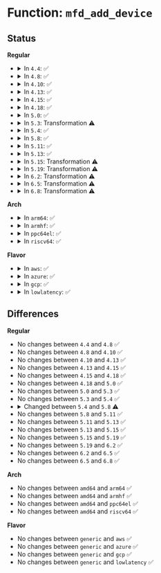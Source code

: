 # Function: <code>mfd_add_device</code>

## Status
<b>Regular</b>
<ul>
<li>
<details>
<summary>In <code>4.4</code>: ✅</summary>

```c
int mfd_add_device(struct device *parent, int id, const struct mfd_cell *cell, atomic_t *usage_count, struct resource *mem_base, int irq_base, struct irq_domain *domain);
```

**Collision:** Unique Static

**Inline:** No

**Transformation:** False

**Instances:**

```
In drivers/mfd/mfd-core.c (ffffffff8158a7e0)
Location: drivers/mfd/mfd-core.c:140
Inline: False
Direct callers:
  - drivers/mfd/mfd-core.c:mfd_add_devices
  - drivers/mfd/mfd-core.c:mfd_clone_cell
```
**Symbols:**

```
ffffffff8158a7e0-ffffffff8158adab: mfd_add_device (STB_LOCAL)
```
</details>
</li>
<li>
<details>
<summary>In <code>4.8</code>: ✅</summary>

```c
int mfd_add_device(struct device *parent, int id, const struct mfd_cell *cell, atomic_t *usage_count, struct resource *mem_base, int irq_base, struct irq_domain *domain);
```

**Collision:** Unique Static

**Inline:** No

**Transformation:** False

**Instances:**

```
In drivers/mfd/mfd-core.c (ffffffff815df9a0)
Location: drivers/mfd/mfd-core.c:140
Inline: False
Direct callers:
  - drivers/mfd/mfd-core.c:mfd_clone_cell
  - drivers/mfd/mfd-core.c:mfd_add_devices
```
**Symbols:**

```
ffffffff815df9a0-ffffffff815dff47: mfd_add_device (STB_LOCAL)
```
</details>
</li>
<li>
<details>
<summary>In <code>4.10</code>: ✅</summary>

```c
int mfd_add_device(struct device *parent, int id, const struct mfd_cell *cell, atomic_t *usage_count, struct resource *mem_base, int irq_base, struct irq_domain *domain);
```

**Collision:** Unique Static

**Inline:** No

**Transformation:** False

**Instances:**

```
In drivers/mfd/mfd-core.c (ffffffff8160c640)
Location: drivers/mfd/mfd-core.c:140
Inline: False
Direct callers:
  - drivers/mfd/mfd-core.c:mfd_clone_cell
  - drivers/mfd/mfd-core.c:mfd_add_devices
```
**Symbols:**

```
ffffffff8160c640-ffffffff8160cbe7: mfd_add_device (STB_LOCAL)
```
</details>
</li>
<li>
<details>
<summary>In <code>4.13</code>: ✅</summary>

```c
int mfd_add_device(struct device *parent, int id, const struct mfd_cell *cell, atomic_t *usage_count, struct resource *mem_base, int irq_base, struct irq_domain *domain);
```

**Collision:** Unique Static

**Inline:** No

**Transformation:** False

**Instances:**

```
In drivers/mfd/mfd-core.c (ffffffff81620730)
Location: drivers/mfd/mfd-core.c:140
Inline: False
Direct callers:
  - drivers/mfd/mfd-core.c:mfd_clone_cell
  - drivers/mfd/mfd-core.c:mfd_add_devices
```
**Symbols:**

```
ffffffff81620730-ffffffff81620cf0: mfd_add_device (STB_LOCAL)
```
</details>
</li>
<li>
<details>
<summary>In <code>4.15</code>: ✅</summary>

```c
int mfd_add_device(struct device *parent, int id, const struct mfd_cell *cell, atomic_t *usage_count, struct resource *mem_base, int irq_base, struct irq_domain *domain);
```

**Collision:** Unique Static

**Inline:** No

**Transformation:** False

**Instances:**

```
In drivers/mfd/mfd-core.c (ffffffff81688f80)
Location: drivers/mfd/mfd-core.c:140
Inline: False
Direct callers:
  - drivers/mfd/mfd-core.c:mfd_clone_cell
  - drivers/mfd/mfd-core.c:mfd_add_devices
```
**Symbols:**

```
ffffffff81688f80-ffffffff8168950b: mfd_add_device (STB_LOCAL)
```
</details>
</li>
<li>
<details>
<summary>In <code>4.18</code>: ✅</summary>

```c
int mfd_add_device(struct device *parent, int id, const struct mfd_cell *cell, atomic_t *usage_count, struct resource *mem_base, int irq_base, struct irq_domain *domain);
```

**Collision:** Unique Static

**Inline:** No

**Transformation:** False

**Instances:**

```
In drivers/mfd/mfd-core.c (ffffffff816c50d0)
Location: drivers/mfd/mfd-core.c:140
Inline: False
Direct callers:
  - drivers/mfd/mfd-core.c:mfd_clone_cell
  - drivers/mfd/mfd-core.c:mfd_add_devices
```
**Symbols:**

```
ffffffff816c50d0-ffffffff816c5638: mfd_add_device (STB_LOCAL)
```
</details>
</li>
<li>
<details>
<summary>In <code>5.0</code>: ✅</summary>

```c
int mfd_add_device(struct device *parent, int id, const struct mfd_cell *cell, atomic_t *usage_count, struct resource *mem_base, int irq_base, struct irq_domain *domain);
```

**Collision:** Unique Static

**Inline:** No

**Transformation:** False

**Instances:**

```
In drivers/mfd/mfd-core.c (ffffffff816e64c0)
Location: drivers/mfd/mfd-core.c:140
Inline: False
Direct callers:
  - drivers/mfd/mfd-core.c:mfd_clone_cell
  - drivers/mfd/mfd-core.c:mfd_add_devices
```
**Symbols:**

```
ffffffff816e64c0-ffffffff816e6a2a: mfd_add_device (STB_LOCAL)
```
</details>
</li>
<li>
<details>
<summary>In <code>5.3</code>: Transformation ⚠️</summary>

```c
int mfd_add_device(struct device *parent, int id, const struct mfd_cell *cell, atomic_t *usage_count, struct resource *mem_base, int irq_base, struct irq_domain *domain);
```

**Collision:** Unique Static

**Inline:** No

**Transformation:** True

**Instances:**

```
In drivers/mfd/mfd-core.c (0)
Location: drivers/mfd/mfd-core.c:136
Inline: False
Direct callers:
  - drivers/mfd/mfd-core.c:mfd_clone_cell
  - drivers/mfd/mfd-core.c:mfd_add_devices
```
**Symbols:**

```
ffffffff8171fc70-ffffffff817201f1: mfd_add_device (STB_LOCAL)
ffffffff817204ae-ffffffff817204d7: mfd_add_device.cold (STB_LOCAL)
```
</details>
</li>
<li>
<details>
<summary>In <code>5.4</code>: ✅</summary>

```c
int mfd_add_device(struct device *parent, int id, const struct mfd_cell *cell, atomic_t *usage_count, struct resource *mem_base, int irq_base, struct irq_domain *domain);
```

**Collision:** Unique Static

**Inline:** No

**Transformation:** False

**Instances:**

```
In drivers/mfd/mfd-core.c (ffffffff81743f40)
Location: drivers/mfd/mfd-core.c:136
Inline: False
Direct callers:
  - drivers/mfd/mfd-core.c:mfd_clone_cell
  - drivers/mfd/mfd-core.c:mfd_add_devices
```
**Symbols:**

```
ffffffff81743f40-ffffffff817444cb: mfd_add_device (STB_LOCAL)
```
</details>
</li>
<li>
<details>
<summary>In <code>5.8</code>: ✅</summary>

```c
int mfd_add_device(struct device *parent, int id, const struct mfd_cell *cell, struct resource *mem_base, int irq_base, struct irq_domain *domain);
```

**Collision:** Unique Static

**Inline:** No

**Transformation:** False

**Instances:**

```
In drivers/mfd/mfd-core.c (ffffffff81801c80)
Location: drivers/mfd/mfd-core.c:110
Inline: False
Direct callers:
  - drivers/mfd/mfd-core.c:devm_mfd_add_devices
```
**Symbols:**

```
ffffffff81801c80-ffffffff81801f75: mfd_add_device (STB_LOCAL)
```
</details>
</li>
<li>
<details>
<summary>In <code>5.11</code>: ✅</summary>

```c
int mfd_add_device(struct device *parent, int id, const struct mfd_cell *cell, struct resource *mem_base, int irq_base, struct irq_domain *domain);
```

**Collision:** Unique Static

**Inline:** No

**Transformation:** False

**Instances:**

```
In drivers/mfd/mfd-core.c (ffffffff81812a40)
Location: drivers/mfd/mfd-core.c:165
Inline: False
Direct callers:
  - drivers/mfd/mfd-core.c:devm_mfd_add_devices
```
**Symbols:**

```
ffffffff81812a40-ffffffff81812da9: mfd_add_device (STB_LOCAL)
```
</details>
</li>
<li>
<details>
<summary>In <code>5.13</code>: ✅</summary>

```c
int mfd_add_device(struct device *parent, int id, const struct mfd_cell *cell, struct resource *mem_base, int irq_base, struct irq_domain *domain);
```

**Collision:** Unique Static

**Inline:** No

**Transformation:** False

**Instances:**

```
In drivers/mfd/mfd-core.c (ffffffff817f7150)
Location: drivers/mfd/mfd-core.c:153
Inline: False
Direct callers:
  - drivers/mfd/mfd-core.c:devm_mfd_add_devices
```
**Symbols:**

```
ffffffff817f7150-ffffffff817f74ca: mfd_add_device (STB_LOCAL)
```
</details>
</li>
<li>
<details>
<summary>In <code>5.15</code>: Transformation ⚠️</summary>

```c
int mfd_add_device(struct device *parent, int id, const struct mfd_cell *cell, struct resource *mem_base, int irq_base, struct irq_domain *domain);
```

**Collision:** Unique Static

**Inline:** No

**Transformation:** True

**Instances:**

```
In drivers/mfd/mfd-core.c (0)
Location: drivers/mfd/mfd-core.c:153
Inline: False
Direct callers:
  - drivers/mfd/mfd-core.c:devm_mfd_add_devices
```
**Symbols:**

```
ffffffff81880460-ffffffff818807f4: mfd_add_device (STB_LOCAL)
ffffffff81d08cba-ffffffff81d08cef: mfd_add_device.cold (STB_LOCAL)
```
</details>
</li>
<li>
<details>
<summary>In <code>5.19</code>: Transformation ⚠️</summary>

```c
int mfd_add_device(struct device *parent, int id, const struct mfd_cell *cell, struct resource *mem_base, int irq_base, struct irq_domain *domain);
```

**Collision:** Unique Static

**Inline:** No

**Transformation:** True

**Instances:**

```
In drivers/mfd/mfd-core.c (0)
Location: drivers/mfd/mfd-core.c:153
Inline: False
Direct callers:
  - drivers/mfd/mfd-core.c:devm_mfd_add_devices
```
**Symbols:**

```
ffffffff819c8b20-ffffffff819c8edf: mfd_add_device (STB_LOCAL)
ffffffff81ed10db-ffffffff81ed1118: mfd_add_device.cold (STB_LOCAL)
```
</details>
</li>
<li>
<details>
<summary>In <code>6.2</code>: Transformation ⚠️</summary>

```c
int mfd_add_device(struct device *parent, int id, const struct mfd_cell *cell, struct resource *mem_base, int irq_base, struct irq_domain *domain);
```

**Collision:** Unique Static

**Inline:** No

**Transformation:** True

**Instances:**

```
In drivers/mfd/mfd-core.c (0)
Location: drivers/mfd/mfd-core.c:170
Inline: False
Direct callers:
  - drivers/mfd/mfd-core.c:devm_mfd_add_devices
```
**Symbols:**

```
ffffffff81b3fe40-ffffffff81b40200: mfd_add_device (STB_LOCAL)
ffffffff8209a261-ffffffff8209a29e: mfd_add_device.cold (STB_LOCAL)
```
</details>
</li>
<li>
<details>
<summary>In <code>6.5</code>: Transformation ⚠️</summary>

```c
int mfd_add_device(struct device *parent, int id, const struct mfd_cell *cell, struct resource *mem_base, int irq_base, struct irq_domain *domain);
```

**Collision:** Unique Static

**Inline:** No

**Transformation:** True

**Instances:**

```
In drivers/mfd/mfd-core.c (0)
Location: drivers/mfd/mfd-core.c:140
Inline: False
Direct callers:
  - drivers/mfd/mfd-core.c:devm_mfd_add_devices
```
**Symbols:**

```
ffffffff81b931d0-ffffffff81b9357a: mfd_add_device (STB_LOCAL)
ffffffff8211b305-ffffffff8211b33a: mfd_add_device.cold (STB_LOCAL)
```
</details>
</li>
<li>
<details>
<summary>In <code>6.8</code>: Transformation ⚠️</summary>

```c
int mfd_add_device(struct device *parent, int id, const struct mfd_cell *cell, struct resource *mem_base, int irq_base, struct irq_domain *domain);
```

**Collision:** Unique Static

**Inline:** No

**Transformation:** True

**Instances:**

```
In drivers/mfd/mfd-core.c (0)
Location: drivers/mfd/mfd-core.c:140
Inline: False
Direct callers:
  - drivers/mfd/mfd-core.c:devm_mfd_add_devices
```
**Symbols:**

```
ffffffff81be7170-ffffffff81be751a: mfd_add_device (STB_LOCAL)
ffffffff821f918c-ffffffff821f91c1: mfd_add_device.cold (STB_LOCAL)
```
</details>
</li>
</ul>
<b>Arch</b>
<ul>
<li>
<details>
<summary>In <code>arm64</code>: ✅</summary>

```c
int mfd_add_device(struct device *parent, int id, const struct mfd_cell *cell, atomic_t *usage_count, struct resource *mem_base, int irq_base, struct irq_domain *domain);
```

**Collision:** Unique Static

**Inline:** No

**Transformation:** False

**Instances:**

```
In drivers/mfd/mfd-core.c (ffff800010940010)
Location: drivers/mfd/mfd-core.c:136
Inline: False
Direct callers:
  - drivers/mfd/mfd-core.c:mfd_clone_cell
  - drivers/mfd/mfd-core.c:mfd_add_devices
```
**Symbols:**

```
ffff800010940010-ffff8000109404b0: mfd_add_device (STB_LOCAL)
```
</details>
</li>
<li>
<details>
<summary>In <code>armhf</code>: ✅</summary>

```c
int mfd_add_device(struct device *parent, int id, const struct mfd_cell *cell, atomic_t *usage_count, struct resource *mem_base, int irq_base, struct irq_domain *domain);
```

**Collision:** Unique Static

**Inline:** No

**Transformation:** False

**Instances:**

```
In drivers/mfd/mfd-core.c (c0a29814)
Location: drivers/mfd/mfd-core.c:136
Inline: False
Direct callers:
  - drivers/mfd/mfd-core.c:mfd_clone_cell
  - drivers/mfd/mfd-core.c:mfd_add_devices
```
**Symbols:**

```
c0a29814-c0a29b88: mfd_add_device (STB_LOCAL)
```
</details>
</li>
<li>
<details>
<summary>In <code>ppc64el</code>: ✅</summary>

```c
int mfd_add_device(struct device *parent, int id, const struct mfd_cell *cell, atomic_t *usage_count, struct resource *mem_base, int irq_base, struct irq_domain *domain);
```

**Collision:** Unique Static

**Inline:** No

**Transformation:** False

**Instances:**

```
In drivers/mfd/mfd-core.c (c0000000009e8b40)
Location: drivers/mfd/mfd-core.c:136
Inline: False
Direct callers:
  - drivers/mfd/mfd-core.c:mfd_clone_cell
  - drivers/mfd/mfd-core.c:mfd_add_devices
```
**Symbols:**

```
c0000000009e8b40-c0000000009e8f80: mfd_add_device (STB_LOCAL)
```
</details>
</li>
<li>
<details>
<summary>In <code>riscv64</code>: ✅</summary>

```c
int mfd_add_device(struct device *parent, int id, const struct mfd_cell *cell, atomic_t *usage_count, struct resource *mem_base, int irq_base, struct irq_domain *domain);
```

**Collision:** Unique Static

**Inline:** No

**Transformation:** False

**Instances:**

```
In drivers/mfd/mfd-core.c (ffffffe0005b3c32)
Location: drivers/mfd/mfd-core.c:136
Inline: False
Direct callers:
  - drivers/mfd/mfd-core.c:mfd_clone_cell
  - drivers/mfd/mfd-core.c:mfd_add_devices
```
**Symbols:**

```
ffffffe0005b3c32-ffffffe0005b3eb0: mfd_add_device (STB_LOCAL)
```
</details>
</li>
</ul>
<b>Flavor</b>
<ul>
<li>
<details>
<summary>In <code>aws</code>: ✅</summary>

```c
int mfd_add_device(struct device *parent, int id, const struct mfd_cell *cell, atomic_t *usage_count, struct resource *mem_base, int irq_base, struct irq_domain *domain);
```

**Collision:** Unique Static

**Inline:** No

**Transformation:** False

**Instances:**

```
In drivers/mfd/mfd-core.c (ffffffff81701fe0)
Location: drivers/mfd/mfd-core.c:136
Inline: False
Direct callers:
  - drivers/mfd/mfd-core.c:mfd_clone_cell
  - drivers/mfd/mfd-core.c:mfd_add_devices
```
**Symbols:**

```
ffffffff81701fe0-ffffffff8170256b: mfd_add_device (STB_LOCAL)
```
</details>
</li>
<li>
<details>
<summary>In <code>azure</code>: ✅</summary>

```c
int mfd_add_device(struct device *parent, int id, const struct mfd_cell *cell, atomic_t *usage_count, struct resource *mem_base, int irq_base, struct irq_domain *domain);
```

**Collision:** Unique Static

**Inline:** No

**Transformation:** False

**Instances:**

```
In drivers/mfd/mfd-core.c (ffffffff816d5df0)
Location: drivers/mfd/mfd-core.c:136
Inline: False
Direct callers:
  - drivers/mfd/mfd-core.c:mfd_clone_cell
  - drivers/mfd/mfd-core.c:mfd_add_devices
```
**Symbols:**

```
ffffffff816d5df0-ffffffff816d637b: mfd_add_device (STB_LOCAL)
```
</details>
</li>
<li>
<details>
<summary>In <code>gcp</code>: ✅</summary>

```c
int mfd_add_device(struct device *parent, int id, const struct mfd_cell *cell, atomic_t *usage_count, struct resource *mem_base, int irq_base, struct irq_domain *domain);
```

**Collision:** Unique Static

**Inline:** No

**Transformation:** False

**Instances:**

```
In drivers/mfd/mfd-core.c (ffffffff81737400)
Location: drivers/mfd/mfd-core.c:136
Inline: False
Direct callers:
  - drivers/mfd/mfd-core.c:mfd_clone_cell
  - drivers/mfd/mfd-core.c:mfd_add_devices
```
**Symbols:**

```
ffffffff81737400-ffffffff8173798b: mfd_add_device (STB_LOCAL)
```
</details>
</li>
<li>
<details>
<summary>In <code>lowlatency</code>: ✅</summary>

```c
int mfd_add_device(struct device *parent, int id, const struct mfd_cell *cell, atomic_t *usage_count, struct resource *mem_base, int irq_base, struct irq_domain *domain);
```

**Collision:** Unique Static

**Inline:** No

**Transformation:** False

**Instances:**

```
In drivers/mfd/mfd-core.c (ffffffff81752840)
Location: drivers/mfd/mfd-core.c:136
Inline: False
Direct callers:
  - drivers/mfd/mfd-core.c:mfd_clone_cell
  - drivers/mfd/mfd-core.c:mfd_add_devices
```
**Symbols:**

```
ffffffff81752840-ffffffff81752dcb: mfd_add_device (STB_LOCAL)
```
</details>
</li>
</ul>

## Differences
<b>Regular</b>
<ul>
<li>
No changes between <code>4.4</code> and <code>4.8</code> ✅
</li>
<li>
No changes between <code>4.8</code> and <code>4.10</code> ✅
</li>
<li>
No changes between <code>4.10</code> and <code>4.13</code> ✅
</li>
<li>
No changes between <code>4.13</code> and <code>4.15</code> ✅
</li>
<li>
No changes between <code>4.15</code> and <code>4.18</code> ✅
</li>
<li>
No changes between <code>4.18</code> and <code>5.0</code> ✅
</li>
<li>
No changes between <code>5.0</code> and <code>5.3</code> ✅
</li>
<li>
No changes between <code>5.3</code> and <code>5.4</code> ✅
</li>
<li>
<details>
<summary>Changed between <code>5.4</code> and <code>5.8</code> ⚠️</summary>
<ul>
<li>
<b>Param removed. </b>
<code>atomic_t *usage_count</code>
</li>
<li>
<b>Param reordered. </b>
<code>parent, id, cell, usage_count, mem_base, irq_base, domain</code> ➡️ <code>parent, id, cell, mem_base, irq_base, domain</code>
</li>
</ul>
</details>
</li>
<li>
No changes between <code>5.8</code> and <code>5.11</code> ✅
</li>
<li>
No changes between <code>5.11</code> and <code>5.13</code> ✅
</li>
<li>
No changes between <code>5.13</code> and <code>5.15</code> ✅
</li>
<li>
No changes between <code>5.15</code> and <code>5.19</code> ✅
</li>
<li>
No changes between <code>5.19</code> and <code>6.2</code> ✅
</li>
<li>
No changes between <code>6.2</code> and <code>6.5</code> ✅
</li>
<li>
No changes between <code>6.5</code> and <code>6.8</code> ✅
</li>
</ul>
<b>Arch</b>
<ul>
<li>
No changes between <code>amd64</code> and <code>arm64</code> ✅
</li>
<li>
No changes between <code>amd64</code> and <code>armhf</code> ✅
</li>
<li>
No changes between <code>amd64</code> and <code>ppc64el</code> ✅
</li>
<li>
No changes between <code>amd64</code> and <code>riscv64</code> ✅
</li>
</ul>
<b>Flavor</b>
<ul>
<li>
No changes between <code>generic</code> and <code>aws</code> ✅
</li>
<li>
No changes between <code>generic</code> and <code>azure</code> ✅
</li>
<li>
No changes between <code>generic</code> and <code>gcp</code> ✅
</li>
<li>
No changes between <code>generic</code> and <code>lowlatency</code> ✅
</li>
</ul>
